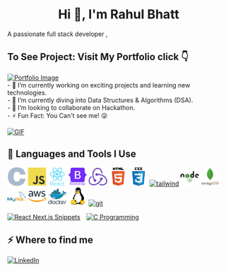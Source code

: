 
<div align="center">
  <h1>Hi 👋, I'm Rahul Bhatt</h1>
</div>

<p>A passionate full stack developer ,<h2>To See Project: Visit My Portfolio click 👇</h2>
<a target="_blank" href="https://portfolio-z6tj.onrender.com/">
 <img src="https://encrypted-tbn0.gstatic.com/images?q=tbn:ANd9GcQmEEw12ehjg103P5Me-w6wCDHoGtXcTCO8Ig&s" alt="Portfolio Image" width="600" style="margin-left: 400;" />
</a>
 <br>
  - 🔭 I’m currently working on exciting projects and learning new technologies. <br>
  - 🌱 I’m currently diving into Data Structures & Algorithms (DSA). <br>
  - 💞️ I’m looking to collaborate on Hackathon. <br>
  - ⚡ Fun Fact: You Can't see me! 😜</p>
 <a target="_blank" href="https://github-production-user-asset-6210df.s3.amazonaws.com/145220585/414091430-f4ec9cdd-500c-4d25-8703-ac4beeb16360.gif?X-Amz-Algorithm=AWS4-HMAC-SHA256&X-Amz-Credential=AKIAVCODYLSA53PQK4ZA%2F20250218%2Fus-east-1%2Fs3%2Faws4_request&X-Amz-Date=20250218T042745Z&X-Amz-Expires=300&X-Amz-Signature=016d846e462d5e667efb5a24bb455fa1272b644c08889126e6a768bcff42bd60&X-Amz-SignedHeaders=host" style="display: inline-block;">
  <img src="https://github-production-user-asset-6210df.s3.amazonaws.com/145220585/414091430-f4ec9cdd-500c-4d25-8703-ac4beeb16360.gif?X-Amz-Algorithm=AWS4-HMAC-SHA256&X-Amz-Credential=AKIAVCODYLSA53PQK4ZA%2F20250218%2Fus-east-1%2Fs3%2Faws4_request&X-Amz-Date=20250218T042745Z&X-Amz-Expires=300&X-Amz-Signature=016d846e462d5e667efb5a24bb455fa1272b644c08889126e6a768bcff42bd60&X-Amz-SignedHeaders=host" alt="GIF" width="90" height="100" />
</a>



<h2>🚀 Languages and Tools I Use</h2>
<p><a target="_blank" href="https://raw.githubusercontent.com/devicons/devicon/master/icons/c/c-original.svg" style="display: inline-block;"><img src="https://raw.githubusercontent.com/devicons/devicon/master/icons/c/c-original.svg" alt="c" width="42" height="42" /></a>
<a target="_blank" href="https://raw.githubusercontent.com/devicons/devicon/master/icons/javascript/javascript-original.svg" style="display: inline-block;"><img src="https://raw.githubusercontent.com/devicons/devicon/master/icons/javascript/javascript-original.svg" alt="javascript" width="42" height="42" /></a>
<a target="_blank" href="https://raw.githubusercontent.com/devicons/devicon/master/icons/react/react-original-wordmark.svg" style="display: inline-block;"><img src="https://raw.githubusercontent.com/devicons/devicon/master/icons/react/react-original-wordmark.svg" alt="react" width="42" height="42" /></a>
<a target="_blank" href="https://raw.githubusercontent.com/devicons/devicon/master/icons/bootstrap/bootstrap-plain-wordmark.svg" style="display: inline-block;"><img src="https://raw.githubusercontent.com/devicons/devicon/master/icons/bootstrap/bootstrap-plain-wordmark.svg" alt="bootstrap" width="42" height="42" /></a>
<a target="_blank" href="https://raw.githubusercontent.com/devicons/devicon/master/icons/redux/redux-original.svg" style="display: inline-block;"><img src="https://raw.githubusercontent.com/devicons/devicon/master/icons/redux/redux-original.svg" alt="redux" width="42" height="42" /></a>
<a target="_blank" href="https://raw.githubusercontent.com/devicons/devicon/master/icons/html5/html5-original-wordmark.svg" style="display: inline-block;"><img src="https://raw.githubusercontent.com/devicons/devicon/master/icons/html5/html5-original-wordmark.svg" alt="html5" width="42" height="42" /></a>
<a target="_blank" href="https://raw.githubusercontent.com/devicons/devicon/master/icons/css3/css3-original-wordmark.svg" style="display: inline-block;"><img src="https://raw.githubusercontent.com/devicons/devicon/master/icons/css3/css3-original-wordmark.svg" alt="css3" width="42" height="42" /></a>
<a target="_blank" href="https://www.vectorlogo.zone/logos/tailwindcss/tailwindcss-icon.svg" style="display: inline-block;"><img src="https://www.vectorlogo.zone/logos/tailwindcss/tailwindcss-icon.svg" alt="tailwind" width="42" height="42" /></a>
<a target="_blank" href="https://raw.githubusercontent.com/devicons/devicon/master/icons/nodejs/nodejs-original-wordmark.svg" style="display: inline-block;"><img src="https://raw.githubusercontent.com/devicons/devicon/master/icons/nodejs/nodejs-original-wordmark.svg" alt="nodejs" width="42" height="42" /></a>
<a target="_blank" href="https://raw.githubusercontent.com/devicons/devicon/master/icons/mongodb/mongodb-original-wordmark.svg" style="display: inline-block;"><img src="https://raw.githubusercontent.com/devicons/devicon/master/icons/mongodb/mongodb-original-wordmark.svg" alt="mongodb" width="42" height="42" /></a>
<a target="_blank" href="https://raw.githubusercontent.com/devicons/devicon/master/icons/mysql/mysql-original-wordmark.svg" style="display: inline-block;"><img src="https://raw.githubusercontent.com/devicons/devicon/master/icons/mysql/mysql-original-wordmark.svg" alt="mysql" width="42" height="42" /></a>
<a target="_blank" href="https://raw.githubusercontent.com/devicons/devicon/master/icons/amazonwebservices/amazonwebservices-original-wordmark.svg" style="display: inline-block;"><img src="https://raw.githubusercontent.com/devicons/devicon/master/icons/amazonwebservices/amazonwebservices-original-wordmark.svg" alt="aws" width="42" height="42" /></a>
<a target="_blank" href="https://raw.githubusercontent.com/devicons/devicon/master/icons/docker/docker-original-wordmark.svg" style="display: inline-block;"><img src="https://raw.githubusercontent.com/devicons/devicon/master/icons/docker/docker-original-wordmark.svg" alt="docker" width="42" height="42" /></a>
<a target="_blank" href="https://raw.githubusercontent.com/devicons/devicon/master/icons/linux/linux-original.svg" style="display: inline-block;"><img src="https://raw.githubusercontent.com/devicons/devicon/master/icons/linux/linux-original.svg" alt="linux" width="42" height="42" /></a>
<a target="_blank" href="https://www.vectorlogo.zone/logos/git-scm/git-scm-icon.svg" style="display: inline-block;"><img src="https://www.vectorlogo.zone/logos/git-scm/git-scm-icon.svg" alt="git" width="42" height="42" /></a></p>
<a target="_blank" href="https://raw.githubusercontent.com/ijsto/reactnextjssnippets/master/images/logo02.png" style="display: inline-block;">
  <img src="https://raw.githubusercontent.com/ijsto/reactnextjssnippets/master/images/logo02.png" alt="React Next.js Snippets" width="42" height="42" />
</a>
<a target="_blank" href="https://e7.pngegg.com/pngimages/646/751/png-clipart-the-c-programming-language-computer-programming-programmer-others-blue-class.png" style="display: inline-block; margin-left: 10px;">
  <img src="https://e7.pngegg.com/pngimages/646/751/png-clipart-the-c-programming-language-computer-programming-programmer-others-blue-class.png" alt="C Programming" width="42" height="42" />
</a>
<h2>⚡️ Where to find me</h2>
<p>
  <a target="_blank" href="https://www.linkedin.com/in/rahul-bhatt-701051252/" style="display: inline-block;">
    <img src="https://logosmarcas.net/wp-content/uploads/2020/03/LinkedIn-Emblema.png" alt="LinkedIn" width="62" height="42" />
  </a>
</p>



